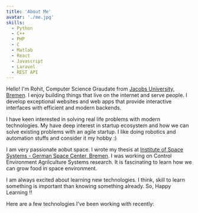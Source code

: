 ```yaml
---
title: 'About Me'
avatar: './me.jpg'
skills:
  - Python
  - C++
  - PHP
  - C
  - Matlab
  - React
  - Javascript
  - Laravel
  - REST API
---
```


Hello! I'm Rohit, Computer Science Graudate from [Jacobs University, Bremen](https://www.jacobs-university.de). I enjoy building things that live on the internet and serve people. I develop exceptional websites and web apps that provide interactive interfaces with efficient and modern backends.

I have keen interested in solving real life problems with modern technologies. My have deep interest in startup ecosystem and how we can solve existing problems with an agile startup. I like doing robotics and automation stuffs and consider it my hobby :)

I am very passionate aobut space. I wrote my thesis at [Institute of Space Systems - German Space Center, Bremen](https://www.dlr.de/irs/en/desktopdefault.aspx/tabid-11286/#gallery/27786). I was working on Control Environment Agrilculture Systems research. It is fascinating to learn how we can grow food in space environment.

I am always excited about learning new technologies. I think, skill to learn something is important than knowing something already. So, Happy Learning !!

Here are a few technologies I've been working with recently:
